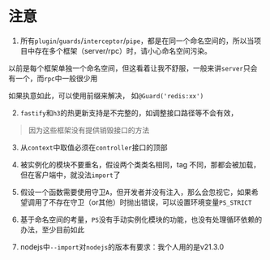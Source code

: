 # 注意
1. 所有`plugin`/`guards`/`interceptor`/`pipe`，都是在同一个命名空间的，所以当项目中存在多个框架（server/rpc）时，请小心命名空间污染。

以前是每个框架单独一个命名空间，但这看着让我不舒服，一般来讲`server`只会有一个，而`rpc`中一般很少用

如果执意如此，可以使用前缀来解决， 如`@Guard('redis:xx')`

2. `fastify`和`h3`的热更新支持是不完整的，如调整接口路径等不会有效，

>  因为这些框架没有提供销毁接口的方法


3. 从`context`中取值必须在`controller`接口的顶部

4. 被实例化的模块不要重名，假设两个类类名相同，tag 不同，那都会被加载，但在客户端中，就没法`import`了

5. 假设一个函数需要使用守卫`A`，但开发者并没有注入，那么会忽视它，如果希望调用了不存在守卫（or其他）时抛出错误，可以设置环境变量`PS_STRICT`

6. 基于命名空间的考量，`PS`没有手动实例化模块的功能，也没有处理循环依赖的办法，至少目前如此

7. nodejs中`--import`对`nodejs`的版本有要求：我个人用的是v21.3.0